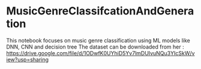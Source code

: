 # MusicGenreClassifcationAndGeneration
This notebook focuses on music genre classification using ML models like DNN, CNN and decision tree
The dataset can be downloaded from her : https://drive.google.com/file/d/1ODwfK0UYhiD5Yv7lmDUIvuNQu3YIcSkW/view?usp=sharing
